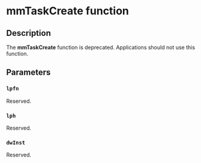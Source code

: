 # mmTaskCreate function

## Description

The **mmTaskCreate** function is deprecated. Applications should not use this function.

## Parameters

### `lpfn`

Reserved.

### `lph`

Reserved.

### `dwInst`

Reserved.